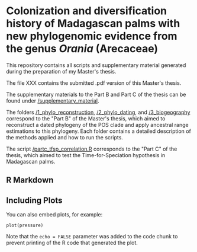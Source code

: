 # Colonization and diversification history of Madagascan palms with new phylogenomic evidence from the genus *Orania* (Arecaceae)


This repository contains all scripts and supplementary material generated during the preparation of my Master's thesis.

The file XXX contains the submitted .pdf version of this Master's thesis.

The supplementary materials to the Part B and Part C of the thesis can be found under [/supplementary_material](./supplementary_material).

The folders [/1_phylo_reconstruction](./1_phylo_reconstruction), [/2_phylo_dating](./2_phylo_dating), and [/3_biogeography](./3_biogeography) correspond to the "Part B" of the Master's thesis, which aimed to reconstruct a dated phylogeny of the POS clade and apply  ancestral range estimations to this phylogeny. Each folder contains a detailed description of the methods applied and how to run the scripts.

The script [/partc_tfsp_correlation.R](./partc_tfsp_correlation) corresponds to the "Part C" of the thesis, which aimed to test the Time-for-Speciation hypothesis in Madagascan palms.




## R Markdown


## Including Plots

You can also embed plots, for example:

```{r pressure, echo=FALSE}
plot(pressure)
```

Note that the `echo = FALSE` parameter was added to the code chunk to prevent printing of the R code that generated the plot.
